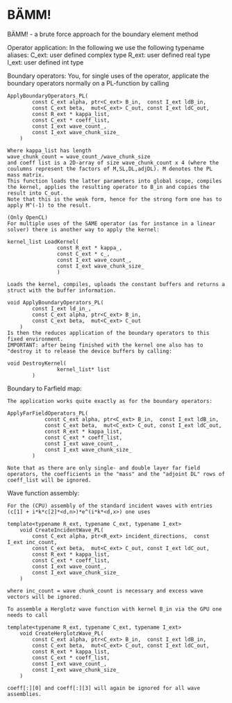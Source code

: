 # BÄMM!
BÄMM! - a brute force approach for the boundary element method

Operator application:
In the following we use the following typename aliases:
    C_ext: user defined complex type
    R_ext: user defined real type
    I_ext: user defined int type

Boundary operators:
    You, for single uses of the operator, applicate the boundary operators normally on a PL-function by calling

    ApplyBoundaryOperators_PL(
            const C_ext alpha, ptr<C_ext> B_in,  const I_ext ldB_in,
            const C_ext beta,  mut<C_ext> C_out, const I_ext ldC_out,
            const R_ext * kappa_list,
            const C_ext * coeff_list,
            const I_ext wave_count_,
            const I_ext wave_chunk_size_
        )

    Where kappa_list has length 
    wave_chunk_count = wave_count_/wave_chunk_size
    and coeff list is a 2D-array of size wave_chunk_count x 4 (where the coulumns represent the factors of M,SL,DL,adjDL). M denotes the PL mass matrix.
    This function loads the latter parameters into global scope, compiles the kernel, applies the resulting operator to B_in and copies the result into C_out.
    Note that this is the weak form, hence for the strong form one has to apply M^(-1) to the result.

    (Only OpenCL)
    For multiple uses of the SAME operator (as for instance in a linear solver) there is another way to apply the kernel:

    kernel_list LoadKernel(
                    const R_ext * kappa_,
                    const C_ext * c_,
                    const I_ext wave_count_,
                    const I_ext wave_chunk_size_  
                    ) 

    Loads the kernel, compiles, uploads the constant buffers and returns a struct with the buffer information.

    void ApplyBoundaryOperators_PL(
            const I_ext ld_in_,
            const C_ext alpha, ptr<C_ext> B_in,
            const C_ext beta,  mut<C_ext> C_out
        )
    Is then the reduces application of the boundary operators to this fixed environment.
    IMPORTANT: after being finished with the kernel one also has to "destroy it to release the device buffers by calling:

    void DestroyKernel(
                    kernel_list* list
            )


Boundary to Farfield map:

    The application works quite exactly as for the boundary operators:

    ApplyFarFieldOperators_PL(
                const C_ext alpha, ptr<C_ext> B_in,  const I_ext ldB_in,
                const C_ext beta,  mut<C_ext> C_out, const I_ext ldC_out,
                const R_ext * kappa_list,
                const C_ext * coeff_list,
                const I_ext wave_count_,
                const I_ext wave_chunk_size_
            )

    Note that as there are only single- and double layer far field operators, the coefficients in the "mass" and the "adjoint DL" rows of coeff_list will be ignored.

Wave function assembly:

    For the (CPU) assembly of the standard incident waves with entries (c[1] + i*k*c[2]*<d,n>)*e^(i*k*<d,x>) one uses

    template<typename R_ext, typename C_ext, typename I_ext>
        void CreateIncidentWave_PL(
            const C_ext alpha, ptr<R_ext> incident_directions,  const I_ext inc_count,
            const C_ext beta,  mut<C_ext> C_out, const I_ext ldC_out,
            const R_ext * kappa_list,
            const C_ext * coeff_list,
            const I_ext wave_count_,
            const I_ext wave_chunk_size_
        )

    where inc_count = wave chunk_count is necessary and excess wave vectors will be ignored.

    To assemble a Herglotz wave function with kernel B_in via the GPU one needs to call

    template<typename R_ext, typename C_ext, typename I_ext>
        void CreateHerglotzWave_PL(
            const C_ext alpha, ptr<C_ext> B_in,  const I_ext ldB_in,
            const C_ext beta,  mut<C_ext> C_out, const I_ext ldC_out,
            const R_ext * kappa_list,
            const C_ext * coeff_list,
            const I_ext wave_count_,
            const I_ext wave_chunk_size_
        )

    coeff[:][0] and coeff[:][3] will again be ignored for all wave assemblies.